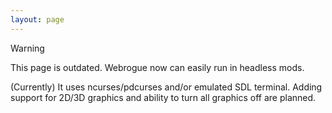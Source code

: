 ```yaml
---
layout: page
---
```


> [!WARNING]  
> This page is outdated. Webrogue now can easily run in headless mods. 

(Currently) It uses ncurses/pdcurses and/or emulated SDL terminal.
Adding support for 2D/3D graphics and ability to turn all graphics off are planned.
